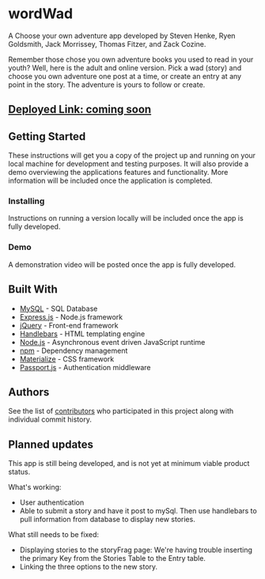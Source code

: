 # wordWad

A Choose your own adventure app developed by Steven Henke, Ryen Goldsmith, Jack Morrissey, Thomas Fitzer, and Zack Cozine.

Remember those chose you own adventure books you used to read in your youth? Well, here is the adult and online version.  Pick a wad (story) and choose you own adventure one post at a time, or create an entry at any point in the story. The adventure is yours to follow or create. 

## [Deployed Link: coming soon]()

## Getting Started

These instructions will get you a copy of the project up and running on your local machine for development and testing purposes. It will also provide a demo overviewing the applications features and functionality. More information will be included once the application is completed. 

### Installing

Instructions on running a version locally will be included once the app is fully developed. 

### Demo

A demonstration video will be posted once the app is fully developed. 

## Built With

* [MySQL](https://www.mysql.com/) - SQL Database
* [Express.js](https://expressjs.com/) - Node.js framework
* [jQuery](https://jquery.com/) - Front-end framework 
* [Handlebars](https://handlebarsjs.com/) - HTML templating engine
* [Node.js](https://nodejs.org/en/) - Asynchronous event driven JavaScript runtime
* [npm](https://www.npmjs.com/) - Dependency management
* [Materialize](https://materializecss.com/) - CSS framework
* [Passport.js](http://www.passportjs.org/) - Authentication middleware


## Authors

See the list of [contributors](https://github.com/jckmrrssy/wordwad/graphs/contributors) who participated in this project along with individual commit history. 

## Planned updates

This app is still being developed, and is not yet at minimum viable product status. 

What's working:
* User authentication
* Able to submit a story and have it post to mySql.  Then use handlebars to pull information from database to display new stories.

What still needs to be fixed:
* Displaying stories to the storyFrag page:   We're having trouble inserting the primary Key from the Stories Table to the Entry table.
* Linking the three options to the new story.




